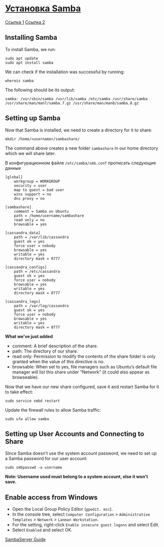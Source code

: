 [Установка Samba](https://ubuntu.com/tutorials/install-and-configure-samba)
===========================================================================

[Ссылка 1](https://1cloud.ru/help/network/nastroika-samba-v-lokalnoj-seti)
[Ссылка 2](http://www.howtogeek.com/howto/ubuntu/install-samba-server-on-ubuntu/)


Installing Samba
----------------

To install Samba, we run:

	sudo apt update
	sudo apt install samba

We can check if the installation was successful by running:

	whereis samba

The following should be its output:

	samba: /usr/sbin/samba /usr/lib/samba /etc/samba /usr/share/samba /usr/share/man/man7/samba.7.gz /usr/share/man/man8/samba.8.gz

Setting up Samba
----------------

Now that Samba is installed, we need to create a directory for it to share:

	mkdir /home/<username>/sambashare/

The command above creates a new folder `sambashare` in our home directory which we will share later.


В конфигурационном файле `/etc/samba/smb.conf` прописать следующие данные

    [global]
        workgroup = WORKGROUP
        security = user             
        map to guest = bad user     
        wins support = no           
        dns proxy = no              

    [sambashare]
	    comment = Samba on Ubuntu
	    path = /home/username/sambashare
	    read only = no
	    browsable = yes

    [cassandra_data]
        path = /var/lib/cassandra
        guest ok = yes
        force user = nobody
        browsable = yes
        writable = yes
        directory mask = 0777

    [cassandra_configs]
        path = /etc/cassandra
        guest ok = yes
        force user = nobody
        browsable = yes
        writable = yes
        directory mask = 0777

    [cassandra_logs]
        path = /var/log/cassandra
        guest ok = yes
        force user = nobody
        browsable = yes
        writable = yes
        directory mask = 0777



**What we’ve just added**

  - comment: A brief description of the share.
  - path: The directory of our share.
  - read only: Permission to modify the contents of the share folder is only granted when the value of this directive is no.
  - browsable: When set to yes, file managers such as Ubuntu’s default file manager will list this share under “Network” (it could also appear as browseable).

Now that we have our new share configured, save it and restart Samba for it to take effect:

	sudo service smbd restart

Update the firewall rules to allow Samba traffic:

	sudo ufw allow samba

Setting up User Accounts and Connecting to Share
------------------------------------------------

Since Samba doesn’t use the system account password, we need to set up a Samba password for our user account:

	sudo smbpasswd -a username

**Note: Username used must belong to a system account, else it won’t save.**


Enable access from Windows
--------------------------

- Open the Local Group Policy Editor (`gpedit. msc`).
- In the console tree, select `Computer Configuration` > `Administrative Templates` > `Network` > `Lanman Workstation`.
- For the setting, right-click `Enable insecure guest logons` and select Edit.
- Select `Enabled` and select OK.


[SambaServer Guide](https://help.ubuntu.com/community/Samba/SambaServerGuide)